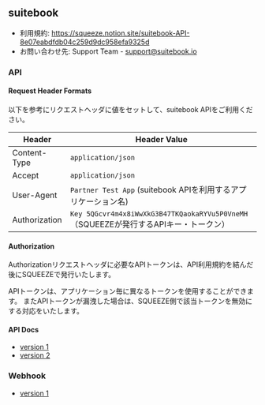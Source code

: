 ## suitebook

* 利用規約: https://squeeze.notion.site/suitebook-API-8e07eabdfdb04c259d9dc958efa9325d
* お問い合わせ先: Support Team - support@suitebook.io

### API

#### Request Header Formats

以下を参考にリクエストヘッダに値をセットして、suitebook APIをご利用ください。

| Header        | Header Value                                                              |
|---------------|---------------------------------------------------------------------------|
| Content-Type  | `application/json`                                                        |`
| Accept        | `application/json`                                                        |
| User-Agent    | `Partner Test App` (suitebook APIを利用するアプリケーション名)                          |
| Authorization | `Key 5QGcvr4m4x8iWwXkG3B47TKQaokaRYVu5P0VneMH`（SQUEEZEが発行するAPIキー・トークン） |


#### Authorization

Authorizationリクエストヘッダに必要なAPIトークンは、API利用規約を結んだ後にSQUEEZEで発行いたします。

APIトークンは、アプリケーション毎に異なるトークンを使用することができます。 またAPIトークンが漏洩した場合は、SQUEEZE側で該当トークンを無効にする対応をいたします。


#### API Docs

* [version 1](https://squeeze-inc.github.io/docs/suitebook.io/api/v1/)
* [version 2](https://squeeze-inc.github.io/docs/suitebook.io/api/v2/)


### Webhook

* [version 1](https://squeeze-inc.github.io/docs/suitebook.io/webhook/v1/)
